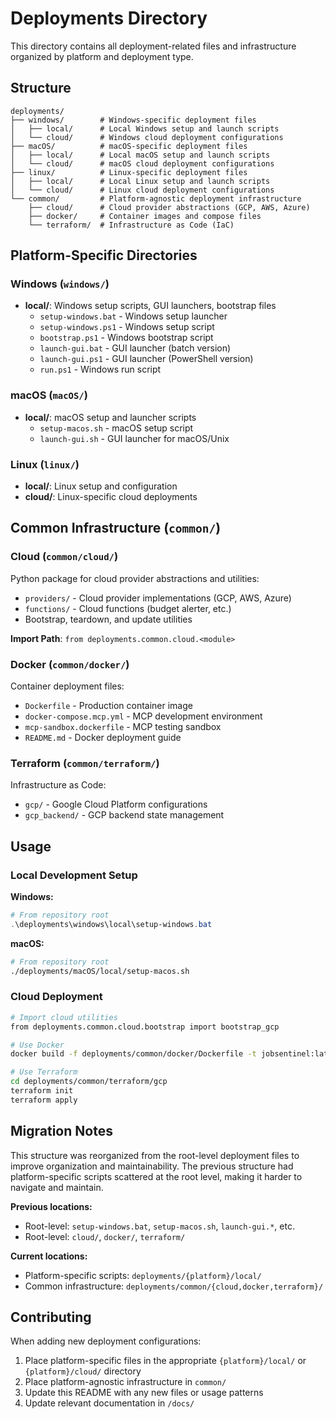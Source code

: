 # Deployments Directory

This directory contains all deployment-related files and infrastructure organized by platform and deployment type.

## Structure

```
deployments/
├── windows/        # Windows-specific deployment files
│   ├── local/      # Local Windows setup and launch scripts
│   └── cloud/      # Windows cloud deployment configurations
├── macOS/          # macOS-specific deployment files
│   ├── local/      # Local macOS setup and launch scripts
│   └── cloud/      # macOS cloud deployment configurations
├── linux/          # Linux-specific deployment files
│   ├── local/      # Local Linux setup and launch scripts
│   └── cloud/      # Linux cloud deployment configurations
└── common/         # Platform-agnostic deployment infrastructure
    ├── cloud/      # Cloud provider abstractions (GCP, AWS, Azure)
    ├── docker/     # Container images and compose files
    └── terraform/  # Infrastructure as Code (IaC)
```

## Platform-Specific Directories

### Windows (`windows/`)
- **local/**: Windows setup scripts, GUI launchers, bootstrap files
  - `setup-windows.bat` - Windows setup launcher
  - `setup-windows.ps1` - Windows setup script
  - `bootstrap.ps1` - Windows bootstrap script
  - `launch-gui.bat` - GUI launcher (batch version)
  - `launch-gui.ps1` - GUI launcher (PowerShell version)
  - `run.ps1` - Windows run script

### macOS (`macOS/`)
- **local/**: macOS setup and launcher scripts
  - `setup-macos.sh` - macOS setup script
  - `launch-gui.sh` - GUI launcher for macOS/Unix

### Linux (`linux/`)
- **local/**: Linux setup and configuration
- **cloud/**: Linux-specific cloud deployments

## Common Infrastructure (`common/`)

### Cloud (`common/cloud/`)
Python package for cloud provider abstractions and utilities:
- `providers/` - Cloud provider implementations (GCP, AWS, Azure)
- `functions/` - Cloud functions (budget alerter, etc.)
- Bootstrap, teardown, and update utilities

**Import Path**: `from deployments.common.cloud.<module>`

### Docker (`common/docker/`)
Container deployment files:
- `Dockerfile` - Production container image
- `docker-compose.mcp.yml` - MCP development environment
- `mcp-sandbox.dockerfile` - MCP testing sandbox
- `README.md` - Docker deployment guide

### Terraform (`common/terraform/`)
Infrastructure as Code:
- `gcp/` - Google Cloud Platform configurations
- `gcp_backend/` - GCP backend state management

## Usage

### Local Development Setup

**Windows:**
```powershell
# From repository root
.\deployments\windows\local\setup-windows.bat
```

**macOS:**
```bash
# From repository root
./deployments/macOS/local/setup-macos.sh
```

### Cloud Deployment

```bash
# Import cloud utilities
from deployments.common.cloud.bootstrap import bootstrap_gcp

# Use Docker
docker build -f deployments/common/docker/Dockerfile -t jobsentinel:latest .

# Use Terraform
cd deployments/common/terraform/gcp
terraform init
terraform apply
```

## Migration Notes

This structure was reorganized from the root-level deployment files to improve organization and maintainability. The previous structure had platform-specific scripts scattered at the root level, making it harder to navigate and maintain.

**Previous locations:**
- Root-level: `setup-windows.bat`, `setup-macos.sh`, `launch-gui.*`, etc.
- Root-level: `cloud/`, `docker/`, `terraform/`

**Current locations:**
- Platform-specific scripts: `deployments/{platform}/local/`
- Common infrastructure: `deployments/common/{cloud,docker,terraform}/`

## Contributing

When adding new deployment configurations:
1. Place platform-specific files in the appropriate `{platform}/local/` or `{platform}/cloud/` directory
2. Place platform-agnostic infrastructure in `common/`
3. Update this README with any new files or usage patterns
4. Update relevant documentation in `/docs/`
